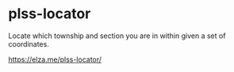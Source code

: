 # plss-locator
Locate which township and section you are in within given a set of coordinates.

https://elza.me/plss-locator/
